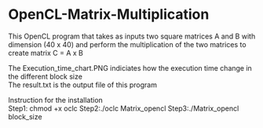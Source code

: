 # OpenCL-Matrix-Multiplication  
This OpenCL program that takes as inputs two square matrices A and
B with dimension (40 x 40) and perform the multiplication of the two
matrices to create matrix C = A x B  

The Execution_time_chart.PNG indiciates how the execution time change in the different block size  
The result.txt is the output file of this program  

Instruction for the installation  
Step1: chmod +x oclc
Step2:./oclc Matrix_opencl
Step3:./Matrix_opencl block_size